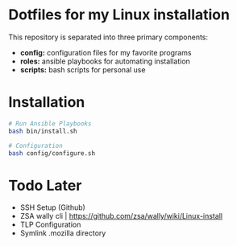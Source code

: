 # Dotfiles for my Linux installation
This repository is separated into three primary components:
- **config:** configuration files for my favorite programs
- **roles:** ansible playbooks for automating installation
- **scripts:** bash scripts for personal use

# Installation

```bash
# Run Ansible Playbooks
bash bin/install.sh

# Configuration
bash config/configure.sh
```

# Todo Later
- SSH Setup (Github)
- ZSA wally cli | https://github.com/zsa/wally/wiki/Linux-install
- TLP Configuration
- Symlink .mozilla directory
